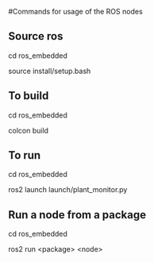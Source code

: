 #Commands for usage of the ROS nodes

## Source ros
cd ros_embedded 

source install/setup.bash

## To build 
cd ros_embedded

colcon build

## To run
cd ros_embedded

ros2 launch launch/plant_monitor.py

## Run a node from a package
cd ros_embedded

ros2 run \<package\> \<node\>





